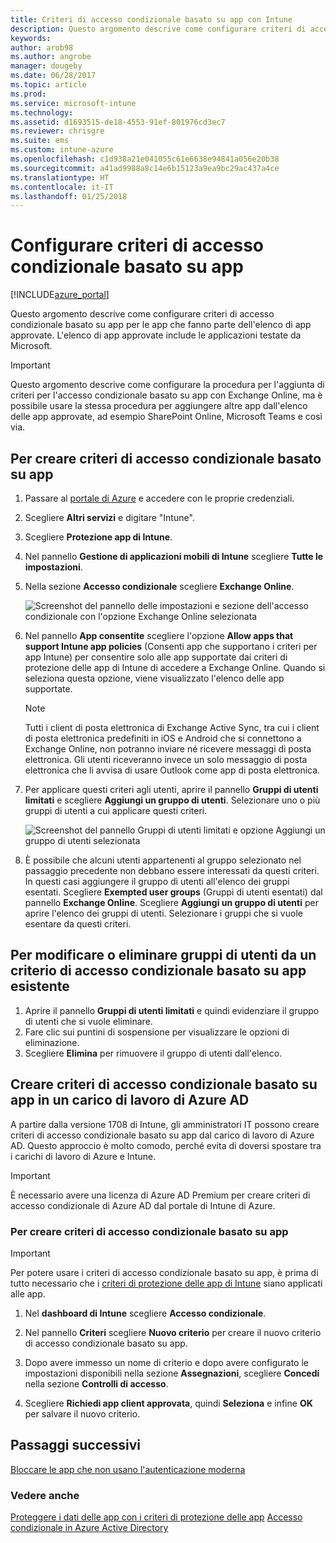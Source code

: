 ```yaml
---
title: Criteri di accesso condizionale basato su app con Intune
description: Questo argomento descrive come configurare criteri di accesso condizionale basato su app con Intune.
keywords: 
author: arob98
ms.author: angrobe
manager: dougeby
ms.date: 06/28/2017
ms.topic: article
ms.prod: 
ms.service: microsoft-intune
ms.technology: 
ms.assetid: d1693515-de18-4553-91ef-801976cd3ec7
ms.reviewer: chrisgre
ms.suite: ems
ms.custom: intune-azure
ms.openlocfilehash: c1d938a21e041055c61e6638e94841a056e20b38
ms.sourcegitcommit: a41ad9988a8c14e6b15123a9ea9bc29ac437a4ce
ms.translationtype: HT
ms.contentlocale: it-IT
ms.lasthandoff: 01/25/2018
---
```

# <a name="set-up-app-based-conditional-access-policies"></a>Configurare criteri di accesso condizionale basato su app

[!INCLUDE[azure_portal](./includes/azure_portal.md)]

Questo argomento descrive come configurare criteri di accesso condizionale basato su app per le app che fanno parte dell'elenco di app approvate. L'elenco di app approvate include le applicazioni testate da Microsoft.

> [!IMPORTANT]
> Questo argomento descrive come configurare la procedura per l'aggiunta di criteri per l'accesso condizionale basato su app con Exchange Online, ma è possibile usare la stessa procedura per aggiungere altre app dall'elenco delle app approvate, ad esempio SharePoint Online, Microsoft Teams e così via.

## <a name="to-create-an-app-based-conditional-access-policy"></a>Per creare criteri di accesso condizionale basato su app
1.  Passare al [portale di Azure](https://portal.azure.com) e accedere con le proprie credenziali.

2.  Scegliere **Altri servizi** e digitare "Intune".

3.  Scegliere **Protezione app di Intune**.

4.  Nel pannello **Gestione di applicazioni mobili di Intune** scegliere **Tutte le impostazioni**.

5.  Nella sezione **Accesso condizionale** scegliere **Exchange Online**.

    ![Screenshot del pannello delle impostazioni e sezione dell'accesso condizionale con l'opzione Exchange Online selezionata](./media/MAM-conditional-access-1.png)

6. Nel pannello **App consentite** scegliere l'opzione **Allow apps that support Intune app policies** (Consenti app che supportano i criteri per app Intune) per consentire solo alle app supportate dai criteri di protezione delle app di Intune di accedere a Exchange Online. Quando si seleziona questa opzione, viene visualizzato l'elenco delle app supportate.

    > [!NOTE]
    > Tutti i client di posta elettronica di Exchange Active Sync, tra cui i client di posta elettronica predefiniti in iOS e Android che si connettono a Exchange Online, non potranno inviare né ricevere messaggi di posta elettronica. Gli utenti riceveranno invece un solo messaggio di posta elettronica che li avvisa di usare Outlook come app di posta elettronica.

7. Per applicare questi criteri agli utenti, aprire il pannello **Gruppi di utenti limitati** e scegliere **Aggiungi un gruppo di utenti**. Selezionare uno o più gruppi di utenti a cui applicare questi criteri.

    ![Screenshot del pannello Gruppi di utenti limitati e opzione Aggiungi un gruppo di utenti selezionata](./media/mam-ca-add-user-group.png)

8. È possibile che alcuni utenti appartenenti al gruppo selezionato nel passaggio precedente non debbano essere interessati da questi criteri. In questi casi aggiungere il gruppo di utenti all'elenco dei gruppi esentati. Scegliere **Exempted user groups** (Gruppi di utenti esentati) dal pannello **Exchange Online**. Scegliere **Aggiungi un gruppo di utenti** per aprire l'elenco dei gruppi di utenti. Selezionare i gruppi che si vuole esentare da questi criteri.

## <a name="to-modify-or-delete-user-groups-from-an-existing-app-based-ca-policy"></a>Per modificare o eliminare gruppi di utenti da un criterio di accesso condizionale basato su app esistente

1. Aprire il pannello **Gruppi di utenti limitati** e quindi evidenziare il gruppo di utenti che si vuole eliminare.
2. Fare clic sui puntini di sospensione per visualizzare le opzioni di eliminazione.
3. Scegliere **Elimina** per rimuovere il gruppo di utenti dall'elenco.

## <a name="create-app-based-conditional-access-policies-in-azure-ad-workload"></a>Creare criteri di accesso condizionale basato su app in un carico di lavoro di Azure AD

A partire dalla versione 1708 di Intune, gli amministratori IT possono creare criteri di accesso condizionale basato su app dal carico di lavoro di Azure AD. Questo approccio è molto comodo, perché evita di doversi spostare tra i carichi di lavoro di Azure e Intune.

> [!IMPORTANT]
> È necessario avere una licenza di Azure AD Premium per creare criteri di accesso condizionale di Azure AD dal portale di Intune di Azure.

### <a name="to-create-an-app-based-conditional-access-policy"></a>Per creare criteri di accesso condizionale basato su app

> [!IMPORTANT]
> Per potere usare i criteri di accesso condizionale basato su app, è prima di tutto necessario che i [criteri di protezione delle app di Intune](app-protection-policies.md) siano applicati alle app.

1. Nel **dashboard di Intune** scegliere **Accesso condizionale**.

2. Nel pannello **Criteri** scegliere **Nuovo criterio** per creare il nuovo criterio di accesso condizionale basato su app.

4. Dopo avere immesso un nome di criterio e dopo avere configurato le impostazioni disponibili nella sezione **Assegnazioni**, scegliere **Concedi** nella sezione **Controlli di accesso**.

5. Scegliere **Richiedi app client approvata**, quindi **Seleziona** e infine **OK** per salvare il nuovo criterio.

## <a name="next-steps"></a>Passaggi successivi
[Bloccare le app che non usano l'autenticazione moderna](app-modern-authentication-block.md)

### <a name="see-also"></a>Vedere anche

[Proteggere i dati delle app con i criteri di protezione delle app](app-protection-policies.md)
[Accesso condizionale in Azure Active Directory](https://docs.microsoft.com/azure/active-directory/active-directory-conditional-access)
